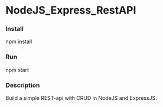 # NodeJS_Express_RestAPI


### Install
npm install

### Run
npm start

### Description
Build a simple REST-api with CRUD in NodeJS and ExpressJS.
